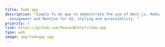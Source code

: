 ```yaml
---
title: Todo app
description: "Simple To-do app to demonstrate the use of Next.js, Redux for data
  management and Mantine for UI, styling and accessibility. "
priority: 7
link: https://github.com/PeanutButte7/todo-app
type: web
image: img/todoapp.jpg
---
```


